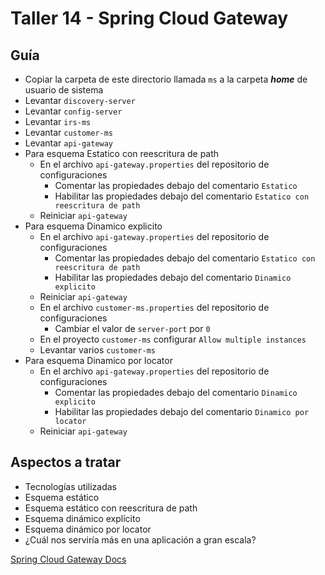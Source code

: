 # Taller 14 - Spring Cloud Gateway
## Guía

- Copiar la carpeta de este directorio llamada `ms` a la carpeta ***home*** de usuario de sistema
- Levantar `discovery-server`
- Levantar `config-server`
- Levantar `irs-ms`
- Levantar `customer-ms`
- Levantar `api-gateway`
- Para esquema Estatico con reescritura de path
  - En el archivo `api-gateway.properties` del repositorio de configuraciones
    - Comentar las propiedades debajo del comentario `Estatico`
    - Habilitar las propiedades debajo del comentario `Estatico con reescritura de path`
  - Reiniciar `api-gateway`
- Para esquema Dinamico explicito
    - En el archivo `api-gateway.properties` del repositorio de configuraciones
        - Comentar las propiedades debajo del comentario `Estatico con reescritura de path`
        - Habilitar las propiedades debajo del comentario `Dinamico explicito`
    - Reiniciar `api-gateway`
    - En el archivo `customer-ms.properties` del repositorio de configuraciones
        - Cambiar el valor de `server-port` por `0`
    - En el proyecto `customer-ms` configurar `Allow multiple instances`
    - Levantar varios `customer-ms`
- Para esquema Dinamico por locator
    - En el archivo `api-gateway.properties` del repositorio de configuraciones
        - Comentar las propiedades debajo del comentario `Dinamico explicito`
        - Habilitar las propiedades debajo del comentario `Dinamico por locator`
    - Reiniciar `api-gateway`

## Aspectos a tratar
- Tecnologías utilizadas
- Esquema estático
- Esquema estático con reescritura de path
- Esquema dinámico explícito
- Esquema dinámico por locator
- ¿Cuál nos serviría más en una aplicación a gran escala?

[Spring Cloud Gateway Docs](https://docs.spring.io/spring-cloud-gateway/docs/current/reference/html)